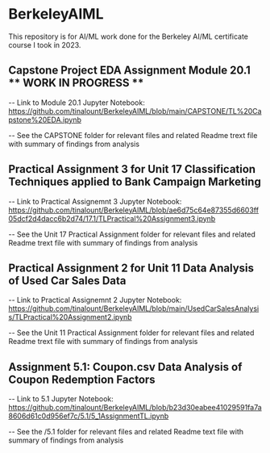 # BerkeleyAIML

This repository is for AI/ML work done for the Berkeley AI/ML certificate course I took in 2023.

## Capstone Project EDA Assignment Module 20.1 ** WORK IN PROGRESS **
-- Link to Module 20.1 Jupyter Notebook: https://github.com/tinalount/BerkeleyAIML/blob/main/CAPSTONE/TL%20Capstone%20EDA.ipynb    

-- See the CAPSTONE folder for relevant files and related Readme trext file with summary of findings from analysis

## Practical Assignment 3 for Unit 17 Classification Techniques applied to Bank Campaign Marketing 
-- Link to Practical Assignemnt 3 Jupyter Notebook:   https://github.com/tinalount/BerkeleyAIML/blob/ae6d75c64e87355d6603ff05dcf2d4dacc6b2d74/17.1/TLPractical%20Assignment3.ipynb

-- See the Unit 17 Practical Assignment folder for relevant files and related Readme trext file with summary of findings from analysis

## Practical Assignment 2 for Unit 11 Data Analysis of Used Car Sales Data 
-- Link to Practical Assignemnt 2 Jupyter Notebook:  https://github.com/tinalount/BerkeleyAIML/blob/main/UsedCarSalesAnalysis/TLPractical%20Assignment2.ipynb

-- See the Unit 11 Practical Assignment folder for relevant files and related Readme trext file with summary of findings from analysis

## Assignment 5.1: Coupon.csv Data Analysis of Coupon Redemption Factors
-- Link to 5.1 Jupyter Notebook: https://github.com/tinalount/BerkeleyAIML/blob/b23d30eabee41029591fa7a8606d61c0d956ef7c/5.1/5_1AssignmentTL.ipynb 

-- See the /5.1 folder for relevant files and related Readme text file with summary of findings from analysis

